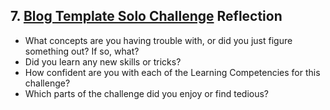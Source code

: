 ## 7. [Blog Template Solo Challenge](7-blog-template-solo-challenge/readme.md) Reflection

- What concepts are you having trouble with, or did you just figure something out? If so, what?  
- Did you learn any new skills or tricks?
- How confident are you with each of the Learning Competencies for this challenge? 
- Which parts of the challenge did you enjoy or find tedious?